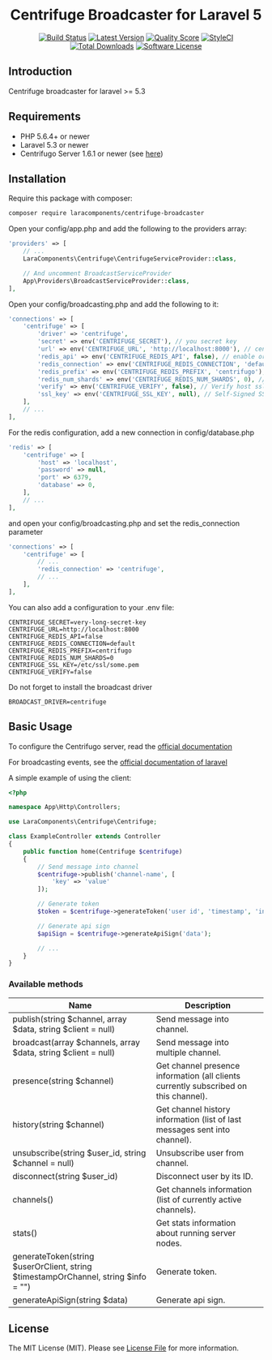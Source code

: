 <h1 align="center">Centrifuge Broadcaster for Laravel 5</h1>

<p align="center">
<a href="https://travis-ci.org/LaraComponents/centrifuge-broadcaster"><img src="https://travis-ci.org/LaraComponents/centrifuge-broadcaster.svg?branch=master" alt="Build Status"></a>
<a href="https://github.com/LaraComponents/centrifuge-broadcaster/releases"><img src="https://img.shields.io/github/release/LaraComponents/centrifuge-broadcaster.svg?style=flat-square" alt="Latest Version"></a>
<a href="https://scrutinizer-ci.com/g/LaraComponents/centrifuge-broadcaster"><img src="https://img.shields.io/scrutinizer/g/LaraComponents/centrifuge-broadcaster.svg?style=flat-square" alt="Quality Score"></a>
<a href="https://styleci.io/repos/77400544"><img src="https://styleci.io/repos/77400544/shield" alt="StyleCI"></a>
<a href="https://packagist.org/packages/LaraComponents/centrifuge-broadcaster"><img src="https://img.shields.io/packagist/dt/LaraComponents/centrifuge-broadcaster.svg?style=flat-square" alt="Total Downloads"></a>
<a href="https://github.com/LaraComponents/centrifuge-broadcaster/blob/master/LICENSE"><img src="https://img.shields.io/badge/license-MIT-blue.svg" alt="Software License"></a>
</p>

## Introduction
Centrifuge broadcaster for laravel >= 5.3

## Requirements

- PHP 5.6.4+ or newer
- Laravel 5.3 or newer
- Centrifugo Server 1.6.1 or newer (see [here](https://github.com/centrifugal/centrifugo))

## Installation

Require this package with composer:

```bash
composer require laracomponents/centrifuge-broadcaster
```

Open your config/app.php and add the following to the providers array:

```php
'providers' => [
    // ...
    LaraComponents\Centrifuge\CentrifugeServiceProvider::class,

    // And uncomment BroadcastServiceProvider
    App\Providers\BroadcastServiceProvider::class,
],
```

Open your config/broadcasting.php and add the following to it:

```php
'connections' => [
    'centrifuge' => [
        'driver' => 'centrifuge',
        'secret' => env('CENTRIFUGE_SECRET'), // you secret key
        'url' => env('CENTRIFUGE_URL', 'http://localhost:8000'), // centrifuge api url
        'redis_api' => env('CENTRIFUGE_REDIS_API', false), // enable or disable Redis API
        'redis_connection' => env('CENTRIFUGE_REDIS_CONNECTION', 'default'), // name of redis connection
        'redis_prefix' => env('CENTRIFUGE_REDIS_PREFIX', 'centrifugo'), // prefix name for queue in Redis
        'redis_num_shards' => env('CENTRIFUGE_REDIS_NUM_SHARDS', 0), // number of shards for redis API queue
        'verify' => env('CENTRIFUGE_VERIFY', false), // Verify host ssl if centrifuge uses this
        'ssl_key' => env('CENTRIFUGE_SSL_KEY', null), // Self-Signed SSl Key for Host (require verify=true)
    ],
    // ...
],
```

For the redis configuration, add a new connection in config/database.php

```php
'redis' => [
    'centrifuge' => [
        'host' => 'localhost',
        'password' => null,
        'port' => 6379,
        'database' => 0,
    ],
    // ...
],
```

and open your config/broadcasting.php and set the redis_connection parameter

```php
'connections' => [
    'centrifuge' => [
        // ...
        'redis_connection' => 'centrifuge',
        // ...
    ],
],
```

You can also add a configuration to your .env file:

```
CENTRIFUGE_SECRET=very-long-secret-key
CENTRIFUGE_URL=http://localhost:8000
CENTRIFUGE_REDIS_API=false
CENTRIFUGE_REDIS_CONNECTION=default
CENTRIFUGE_REDIS_PREFIX=centrifugo
CENTRIFUGE_REDIS_NUM_SHARDS=0
CENTRIFUGE_SSL_KEY=/etc/ssl/some.pem
CENTRIFUGE_VERIFY=false
```

Do not forget to install the broadcast driver

```
BROADCAST_DRIVER=centrifuge
```

## Basic Usage

To configure the Centrifugo server, read the [official documentation](https://fzambia.gitbooks.io/centrifugal/content)

For broadcasting events, see the [official documentation of laravel](https://laravel.com/docs/5.3/broadcasting)

A simple example of using the client:

```php
<?php

namespace App\Http\Controllers;

use LaraComponents\Centrifuge\Centrifuge;

class ExampleController extends Controller
{
    public function home(Centrifuge $centrifuge)
    {
        // Send message into channel
        $centrifuge->publish('channel-name', [
            'key' => 'value'
        ]);

        // Generate token
        $token = $centrifuge->generateToken('user id', 'timestamp', 'info');

        // Generate api sign
        $apiSign = $centrifuge->generateApiSign('data');

        // ...
    }
}
```

### Available methods

| Name | Description |
|------|-------------|
| publish(string $channel, array $data, string $client = null) | Send message into channel. |
| broadcast(array $channels, array $data, string $client = null) | Send message into multiple channel. |
| presence(string $channel) | Get channel presence information (all clients currently subscribed on this channel). |
| history(string $channel) | Get channel history information (list of last messages sent into channel). |
| unsubscribe(string $user_id, string $channel = null) | Unsubscribe user from channel. |
| disconnect(string $user_id) | Disconnect user by its ID. |
| channels() | Get channels information (list of currently active channels). |
| stats() | Get stats information about running server nodes. |
| generateToken(string $userOrClient, string $timestampOrChannel, string $info = "")  | Generate token. |
| generateApiSign(string $data) | Generate api sign. |

## License

The MIT License (MIT). Please see [License File](https://github.com/LaraComponents/centrifuge-broadcaster/blob/master/LICENSE) for more information.
